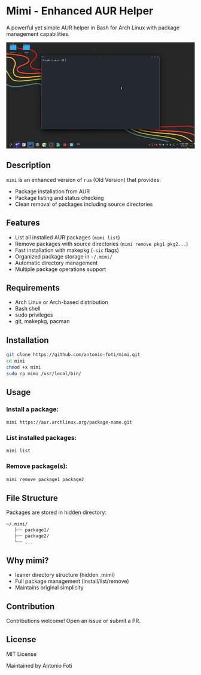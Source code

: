 # Mimi - Enhanced AUR Helper

A powerful yet simple AUR helper in Bash for Arch Linux with package management capabilities.

![usage](./usage.gif)

## Description

`mimi` is an enhanced version of `rua` (Old Version) that provides:

- Package installation from AUR
- Package listing and status checking
- Clean removal of packages including source directories

## Features

- List all installed AUR packages (`mimi list`)
- Remove packages with source directories (`mimi remove pkg1 pkg2...`)
- Fast installation with makepkg (`-sic` flags)
- Organized package storage in `~/.mimi/`
- Automatic directory management
- Multiple package operations support

## Requirements

- Arch Linux or Arch-based distribution
- Bash shell
- sudo privileges
- git, makepkg, pacman

## Installation

```bash
git clone https://github.com/antonio-foti/mimi.git
cd mimi
chmod +x mimi
sudo cp mimi /usr/local/bin/
```

## Usage

### Install a package:
```bash
mimi https://aur.archlinux.org/package-name.git
```

### List installed packages:
```bash
mimi list
```

### Remove package(s):
```bash
mimi remove package1 package2
```

## File Structure

Packages are stored in hidden directory:
```
~/.mimi/
   ├── package1/
   ├── package2/
   └── ...
```

## Why mimi?

- leaner directory structure (hidden .mimi)
- Full package management (install/list/remove)
- Maintains original simplicity


## Contribution
Contributions welcome! Open an issue or submit a PR.

## License
MIT License

Maintained by Antonio Foti
